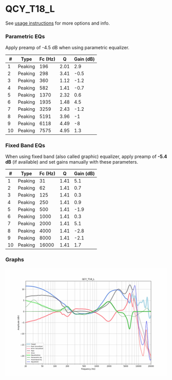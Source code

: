 # QCY_T18_L
See [usage instructions](https://github.com/jaakkopasanen/AutoEq#usage) for more options and info.

### Parametric EQs
Apply preamp of -4.5 dB when using parametric equalizer.

|   # | Type    |   Fc (Hz) |    Q |   Gain (dB) |
|-----|---------|-----------|------|-------------|
|   1 | Peaking |       196 | 2.01 |         2.9 |
|   2 | Peaking |       298 | 3.41 |        -0.5 |
|   3 | Peaking |       360 | 1.12 |        -1.2 |
|   4 | Peaking |       582 | 1.41 |        -0.7 |
|   5 | Peaking |      1370 | 2.32 |         0.6 |
|   6 | Peaking |      1935 | 1.48 |         4.5 |
|   7 | Peaking |      3259 | 2.43 |        -1.2 |
|   8 | Peaking |      5191 | 3.96 |        -1   |
|   9 | Peaking |      6118 | 4.49 |        -8   |
|  10 | Peaking |      7575 | 4.95 |         1.3 |

### Fixed Band EQs
When using fixed band (also called graphic) equalizer, apply preamp of **-5.4 dB** (if available) and set gains manually with these parameters.

|   # | Type    |   Fc (Hz) |    Q |   Gain (dB) |
|-----|---------|-----------|------|-------------|
|   1 | Peaking |        31 | 1.41 |         5.1 |
|   2 | Peaking |        62 | 1.41 |         0.7 |
|   3 | Peaking |       125 | 1.41 |         0.3 |
|   4 | Peaking |       250 | 1.41 |         0.9 |
|   5 | Peaking |       500 | 1.41 |        -1.9 |
|   6 | Peaking |      1000 | 1.41 |         0.3 |
|   7 | Peaking |      2000 | 1.41 |         5.1 |
|   8 | Peaking |      4000 | 1.41 |        -2.8 |
|   9 | Peaking |      8000 | 1.41 |        -2.1 |
|  10 | Peaking |     16000 | 1.41 |         1.7 |

### Graphs
![](./QCY_T18_L.png)
